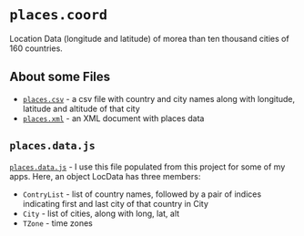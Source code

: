 `places.coord`
==============

Location Data (longitude and latitude) of morea than ten thousand cities of 160 countries.

About some Files
----------------
* [`places.csv`](https://github.com/nafSadh/places.coord/blob/master/places.csv) - a 
csv file with country and city names along with longitude, latitude and altitude of that city 
* [`places.xml`](https://github.com/nafSadh/places.coord/blob/master/places.xml) - an 
XML document with places data

`places.data.js`
--------------
[`places.data.js`](https://github.com/nafSadh/places.coord/blob/master/places.data.js) - I 
use this file populated from this project for some of my apps. 
Here, an object LocData has three members:
* `ContryList` - list of country names, followed by a pair of indices indicating 
first and last city of that country in City
* `City` - list of cities, along with long, lat, alt
* `TZone` - time zones
